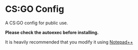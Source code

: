 # CS:GO Config
A CS:GO config for public use.

**Please check the autoexec before installing.**

It is heavily recommended that you modify it using [Notepad++](https://notepad-plus-plus.org/)
